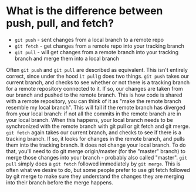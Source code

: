 <h1>What is the difference between push, pull, and fetch?</h1>
<ul>
<li><code>git push</code> - sent changes from a local branch to a remote repo</li>
<li><code>git fetch</code> - get changes from a remote repo into your tracking branch</li>
<li><code>git pull</code> - will get changes from a remote branch into your tracking branch and merge them into a local branch</li>
</ul>
<p>Often <code>git push</code> and <code>git pull</code> are described as equivalent. This isn't entirely correct, since under the hood <code>it pull</code>g does two things. <code>git push</code> takes our current branch, and checks to see whether or not there is a tracking branch for a remote repository connected to it. If so, our changes are taken from our branch and pushed to the remote branch. This is how code is shared with a remote repository, you can think of it as "make the remote branch resemble my local branch". This will fail if the remote branch has diverged from your local branch: if not all the commits in the remote branch are in your local branch. When this happens, your local branch needs to be synchronized with the remote branch with git pull or git fetch and git merge. <code>git fetch</code> again takes our current branch, and checks to see if there is a tracking branch. If so, it looks for changes in the remote branch, and pulls them into the tracking branch. It does not change your local branch. To do that, you'll need to do git merge origin/master (for the "master" branch) to merge those changes into your branch - probably also called "master". <code>git pull</code> simply does a <code>git fetch</code> followed immediately by <code>git merge</code>. This is often what we desire to do, but some people prefer to use git fetch followed by git merge to make sure they understand the changes they are merging into their branch before the merge happens.</p>